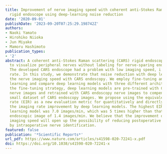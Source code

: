 ```yaml
---
title: Improvement of nerve imaging speed with coherent anti-Stokes Raman scattering
  rigid endoscope using deep-learning noise reduction
date: '2020-09-01'
publishDate: '2023-09-20T07:25:29.198742Z'
authors:
- Naoki Yamato
- Hirohiko Niioka
- Jun Miyake
- Mamoru Hashimoto
publication_types:
- '2'
abstract: A coherent anti-Stokes Raman scattering (CARS) rigid endoscope was developed
  to visualize peripheral nerves without labeling for nerve-sparing endoscopic surgery.
  The developed CARS endoscope had a problem with low imaging speed, i.e. low imaging
  rate. In this study, we demonstrate that noise reduction with deep learning boosts
  the nerve imaging speed with CARS endoscopy. We employ fine-tuning and ensemble
  learning and compare deep learning models with three different architectures. In
  the fine-tuning strategy, deep learning models are pre-trained with CARS microscopy
  nerve images and retrained with CARS endoscopy nerve images to compensate for the
  small dataset of CARS endoscopy images. We propose using the equivalent imaging
  rate (EIR) as a new evaluation metric for quantitatively and directly assessing
  the imaging rate improvement by deep learning models. The highest EIR of the deep
  learning model was 7.0 images/min, which was 5 times higher than that of the raw
  endoscopic image of 1.4 images/min. We believe that the improvement of the nerve
  imaging speed will open up the possibility of reducing postoperative dysfunction
  by intraoperative nerve identification.
featured: false
publication: '*Scientific Reports*'
url_pdf: https://www.nature.com/articles/s41598-020-72241-x.pdf
doi: https://doi.org/10.1038/s41598-020-72241-x
---
```


